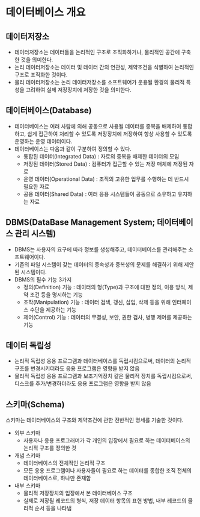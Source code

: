# 데이터베이스 개요
## 데이터저장소
* 데이터저장소는 데이터들을 논리적인 구조로 조직화하거나, 물리적인 공간에 구축한 것을 의미한다.
* 논리 데이터저장소는 데이터 및 데이터 간의 연관성, 제약조건을 식별하여 논리적인 구조로 조직화한 것이다.
* 물리 데이터저장소는 논리 데이터저장소를 소프트웨어가 운용될 환경의 물리적 특성을 고려하여 실제 저장장치에 저장한 것을 의미한다.

## 데이터베이스(Database)
* 데이터베이스는 여러 사람에 의해 공동으로 사용될 데이터를 중복을 배제하여 통합하고, 쉽게 접근하여 처리할 수 있도록 저장장치에 저장하여 항상 사용할 수 있도록 운영하는 운영 데이터이다.
* 데이터베이스는 다음과 같이 구분하여 정의할 수 있다.
    * 통합된 데이터(Integrated Data) : 자료의 중복을 배제한 데이터의 모임
    * 저장된 데이터(Stored Data) : 컴퓨터가 접근할 수 있는 저장 매체에 저장된 자료
    * 운영 데이터(Operational Data) : 조직의 고유한 업무를 수행하는 데 반드시 필요한 자료
    * 공용 데이터(Shared Data) : 여러 응용 시스템들이 공동으로 소유하고 유지하는 자료

## DBMS(DataBase Management System; 데이터베이스 관리 시스템)
* DBMS는 사용자의 요구에 따라 정보를 생성해주고, 데이터베이스를 관리해주는 소프트웨어이다.
* 기존의 파일 시스템이 갖는 데이터의 종속성과 중복성의 문제를 해결하기 위해 제안된 시스템이다.
* DBMS의 필수 기능 3가지
    * 정의(Definition) 기능 : 데이터의 형(Type)과 구조에 대한 정의, 이용 방식, 제약 조건 등을 명시하는 기능
    * 조작(Manipulation) 기능 : 데이터 검색, 갱신, 삽입, 삭제 등을 위해 인터페이스 수단을 제공하는 기능
    * 제어(Control) 기능 : 데이터의 무결성, 보안, 권한 검사, 병행 제어를 제공하는 기능

## 데이터 독립성
* 논리적 독립성
  응용 프로그램과 데이터베이스를 독립시킴으로써, 데이터의 논리적 구조를 변경시키더라도 응용 프로그램은 영향을 받지 않음
* 물리적 독립성
  응용 프로그램과 보조기억장치 같은 물리적 장치를 독립시킴으로써, 디스크를 추가/변경하더라도 응용 프로그램은 영향을 받지 않음
  
## 스키마(Schema)
스키마는 데이터베이스의 구조와 제약조건에 관한 전반적인 명세를 기술한 것이다.
* 외부 스키마
    * 사용자나 응용 프로그래머가 각 개인의 입장에서 필요로 하는 데이터베이스의 논리적 구조를 정의한 것
* 개념 스키마
    * 데이터베이스의 전체적인 논리적 구조
    * 모든 응용 프로그램이나 사용자들이 필요로 하는 데이터를 종합한 조직 전체의 데이터베이스로, 하나만 존재함
* 내부 스키마
    * 물리적 저장장치의 입장에서 본 데이터베이스 구조
    * 실제로 저장될 레코드의 형식, 저장 데이터 항목의 표현 방법, 내부 레코드의 물리적 순서 등을 나타냄
